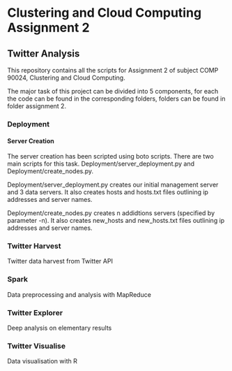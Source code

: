 # Clustering and Cloud Computing Assignment 2
## Twitter Analysis  
This repository contains all the scripts for Assignment 2 of subject COMP 90024, Clustering and Cloud Computing.  

The major task of this project can be divided into 5 components, for each the code can be found in the corresponding folders, folders can be found in folder assignment 2.

### Deployment    
#### Server Creation
The server creation has been scripted using boto scripts. There are two main scripts for this task. Deployment/server_deployment.py and Deployment/create_nodes.py.

Deployment/server_deployment.py creates our initial management server and 3 data servers. It also creates hosts and hosts.txt files outlining ip addresses and server names.

Deployment/create_nodes.py creates n addidtions servers (specified by parameter -n). It also creates new_hosts and new_hosts.txt files outlining ip addresses and server names.


### Twitter Harvest   
Twitter data harvest from Twitter API


### Spark   
Data preprocessing and analysis with MapReduce


### Twitter Explorer  
Deep analysis on elementary results

   
### Twitter Visualise  
Data visualisation with R 
